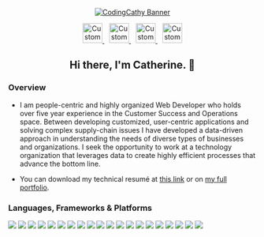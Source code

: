<p align="center">
  <a href="https://www.catherinebalogun.com">
  <img src="https://i.imgur.com/t1vQmXy.gifv" alt="CodingCathy Banner"/>
  </a>
</p>

<p align="center">
  
  <a style="margin: 0 5px" href="https://www.catherinebalogun.com">
    <img src="https://imgur.com/PowY5kh.png" alt="Custom Watercolor Portfolio Logo" height="40px"/>
  </a>
  <a style="margin: 0 5px" href="https://www.linkedin.com/in/catherinebalogun">
    <img src="https://imgur.com/AoH5Wac.png" alt="Custom Watercolor LinkedIn Logo" height="40px"/>
  </a>
  <a style="margin: 0 5px" href="https://www.instagram.com/codingcathy">
    <img src="https://imgur.com/YNTGISb.png" alt="Custom Watercolor Instagram Logo" height="40px"/>
  </a>
  <a style="margin: 0 5px" href="mailto:catherineobalogun@gmail.com">
    <img src="https://imgur.com/nHHlXdx.png" alt="Custom Watercolor Email Logo" height="40px"/>
  </a>
</p>

<h2 align="center">Hi there, I'm Catherine. 👋</h2>

### Overview

- I am people-centric and highly organized Web Developer who holds over five year experience in the Customer Success and Operations space. Between developing customized, user-centric applications and solving complex supply-chain issues I have developed a data-driven approach in understanding the needs of diverse types of businesses and organizations. I seek the opportunity to work at a technology organization that leverages data to create highly efficient processes that advance the bottom line.

- You can download my technical resumé at [this link](https://drive.google.com/file/d/1X4YEnJyz5ufHRM5nZi-yVUggOY8WuNjo/view) or on [my full portfolio](https://www.catherinebalogun.com/).

### Languages, Frameworks & Platforms

![](https://img.shields.io/badge/OS-Apple-informational?logo=apple&logoColor=white&color=00bac8)
![](https://img.shields.io/badge/Shell-Zsh-informational?logo=gnu-bash&logoColor=white&color=00bac8)
![](https://img.shields.io/badge/Editor-Visual_Studio_Code-informational?logo=visual-studio-code&logoColor=white&color=00bac8)
![](https://img.shields.io/badge/Language-JavaScript-informational?logo=javascript&logoColor=white&color=00bac8)
![](https://img.shields.io/badge/Runtime-Node.js-informational?logo=node.js&logoColor=white&color=00bac8)
![](https://img.shields.io/badge/Library-React.js-informational?logo=react&logoColor=white&color=00bac8)
![](https://img.shields.io/badge/Framework-Gatsby.js-informational?logo=gatsby&logoColor=white&color=00bac8)
![](https://img.shields.io/badge/Language-CSS-informational?logo=css3&logoColor=white&color=00bac8)
![](https://img.shields.io/badge/Language-Styled_Components-informational?logo=styled-components&logoColor=white&color=00bac8)
![](https://img.shields.io/badge/Language-Component_Libraries-informational?logo=storybook&logoColor=white&color=00bac8)
![](<https://img.shields.io/badge/Language-SQL_(PostgreSQL)-informational?logo=postgresql&logoColor=white&color=00bac8>)
![](<https://img.shields.io/badge/Language-noSQL_(DynamoDB)-informational?logo=MongoDB&logoColor=white&color=00bac8>)
![](https://img.shields.io/badge/Language-Ruby-informational?logo=ruby&logoColor=white&color=00bac8)
![](https://img.shields.io/badge/Framework-Rails-informational?logo=ruby-on-rails&logoColor=white&color=00bac8)
![](https://img.shields.io/badge/Language-PHP-informational?logo=php&logoColor=white&color=00bac8)
![](https://img.shields.io/badge/Platform-WordPress-informational?logo=wordpress&logoColor=white&color=00bac8)
![](https://img.shields.io/badge/Platform-Netlify-informational?logo=netlify&logoColor=white&color=00bac8)
![](https://img.shields.io/badge/Platform-Heroku-informational?logo=heroku&logoColor=white&color=00bac8)
![](https://img.shields.io/badge/Platform-AWS-informational?logo=amazon-aws&logoColor=white&color=00bac8)
![](https://img.shields.io/badge/Tools-Serverless-informational?logo=serverless&logoColor=white&color=00bac8)

